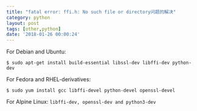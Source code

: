 ```yaml
---
title: "fatal error: ffi.h: No such file or directory问题的解决"
category: python
layout: post
tags: [other,python]
date: '2018-01-26 00:00:24'
---
```


For Debian and Ubuntu:

```$ sudo apt-get install build-essential libssl-dev libffi-dev python-dev```

For Fedora and RHEL-derivatives:

```$ sudo yum install gcc libffi-devel python-devel openssl-devel```

For Alpine Linux: 
```libffi-dev, openssl-dev and python3-dev```
